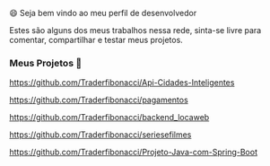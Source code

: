 😄 Seja bem vindo ao meu perfil de desenvolvedor

Estes são alguns  dos meus trabalhos nessa rede, sinta-se livre para 
comentar, compartilhar e testar meus projetos.

### Meus Projetos 👋

https://github.com/Traderfibonacci/Api-Cidades-Inteligentes

https://github.com/Traderfibonacci/pagamentos

https://github.com/Traderfibonacci/backend_locaweb

https://github.com/Traderfibonacci/seriesefilmes

https://github.com/Traderfibonacci/Projeto-Java-com-Spring-Boot


<!--
**Traderfibonacci/Traderfibonacci** is a ✨ _special_ ✨ repository because its `README.md` (this file) appears on your GitHub profile.

Here are some ideas to get you started:

- 🔭 I’m currently working on ...
- 🌱 I’m currently learning ...
- 👯 I’m looking to collaborate on ...
- 🤔 I’m looking for help with ...
- 💬 Ask me about ...
- 📫 How to reach me: ...
- 😄 Pronouns: ...
- ⚡ Fun fact: ...
-->
